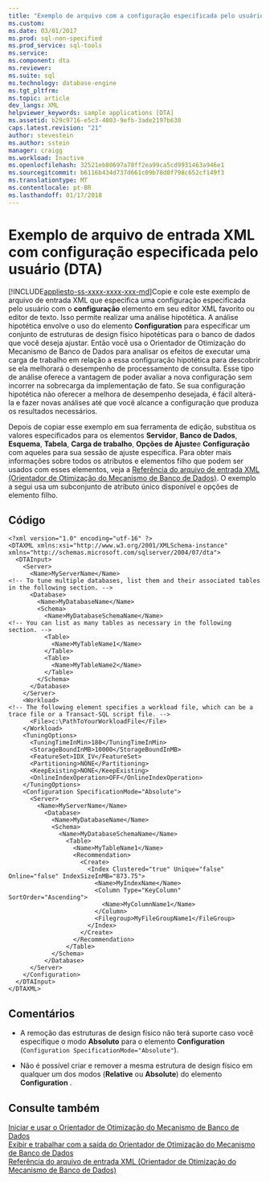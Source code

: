 ```yaml
---
title: "Exemplo de arquivo com a configuração especificada pelo usuário (DTA) de entrada XML | Microsoft Docs"
ms.custom: 
ms.date: 03/01/2017
ms.prod: sql-non-specified
ms.prod_service: sql-tools
ms.service: 
ms.component: dta
ms.reviewer: 
ms.suite: sql
ms.technology: database-engine
ms.tgt_pltfrm: 
ms.topic: article
dev_langs: XML
helpviewer_keywords: sample applications [DTA]
ms.assetid: b29c9716-e5c3-4003-9efb-3ade2197b630
caps.latest.revision: "21"
author: stevestein
ms.author: sstein
manager: craigg
ms.workload: Inactive
ms.openlocfilehash: 32521eb80697a78ff2ea99ca5cd9931463a946e1
ms.sourcegitcommit: b6116b434d737d661c09b78d0f798c652cf149f3
ms.translationtype: MT
ms.contentlocale: pt-BR
ms.lasthandoff: 01/17/2018
---
```

# <a name="xml-input-file-sample-with-user-specified-configuration-dta"></a>Exemplo de arquivo de entrada XML com configuração especificada pelo usuário (DTA)
[!INCLUDE[appliesto-ss-xxxx-xxxx-xxx-md](../../includes/appliesto-ss-xxxx-xxxx-xxx-md.md)]Copie e cole este exemplo de arquivo de entrada XML que especifica uma configuração especificada pelo usuário com o **configuração** elemento em seu editor XML favorito ou editor de texto. Isso permite realizar uma análise hipotética. A análise hipotética envolve o uso do elemento **Configuration** para especificar um conjunto de estruturas de design físico hipotéticas para o banco de dados que você deseja ajustar. Então você usa o Orientador de Otimização do Mecanismo de Banco de Dados para analisar os efeitos de executar uma carga de trabalho em relação a essa configuração hipotética para descobrir se ela melhorará o desempenho de processamento de consulta. Esse tipo de análise oferece a vantagem de poder avaliar a nova configuração sem incorrer na sobrecarga da implementação de fato. Se sua configuração hipotética não oferecer a melhora de desempenho desejada, é fácil alterá-la e fazer novas análises até que você alcance a configuração que produza os resultados necessários.  
  
 Depois de copiar esse exemplo em sua ferramenta de edição, substitua os valores especificados para os elementos **Servidor**, **Banco de Dados**, **Esquema**, **Tabela**, **Carga de trabalho**, **Opções de Ajuste**e **Configuração** com aqueles para sua sessão de ajuste específica. Para obter mais informações sobre todos os atributos e elementos filho que podem ser usados com esses elementos, veja a [Referência do arquivo de entrada XML &#40;Orientador de Otimização do Mecanismo de Banco de Dados&#41;](../../tools/dta/xml-input-file-reference-database-engine-tuning-advisor.md). O exemplo a segui usa um subconjunto de atributo único disponível e opções de elemento filho.  
  
## <a name="code"></a>Código  
  
```  
<?xml version="1.0" encoding="utf-16" ?>  
<DTAXML xmlns:xsi="http://www.w3.org/2001/XMLSchema-instance" xmlns="http://schemas.microsoft.com/sqlserver/2004/07/dta">  
  <DTAInput>  
    <Server>  
      <Name>MyServerName</Name>  
<!-- To tune multiple databases, list them and their associated tables in the following section. -->  
      <Database>  
        <Name>MyDatabaseName</Name>  
        <Schema>  
          <Name>MyDatabaseSchemaName</Name>  
<!-- You can list as many tables as necessary in the following section. -->  
          <Table>  
            <Name>MyTableName1</Name>  
          </Table>  
          <Table>  
            <Name>MyTableName2</Name>  
          </Table>  
        </Schema>  
      </Database>  
    </Server>  
    <Workload>  
<!-- The following element specifies a workload file, which can be a trace file or a Transact-SQL script file. -->  
      <File>c:\PathToYourWorkloadFile</File>  
    </Workload>  
    <TuningOptions>  
      <TuningTimeInMin>180</TuningTimeInMin>  
      <StorageBoundInMB>10000</StorageBoundInMB>  
      <FeatureSet>IDX_IV</FeatureSet>  
      <Partitioning>NONE</Partitioning>  
      <KeepExisting>NONE</KeepExisting>  
      <OnlineIndexOperation>OFF</OnlineIndexOperation>  
    </TuningOptions>  
    <Configuration SpecificationMode="Absolute">  
      <Server>  
        <Name>MyServerName</Name>  
          <Database>  
            <Name>MyDatabaseName</Name>  
            <Schema>  
              <Name>MyDatabaseSchemaName</Name>  
                <Table>  
                  <Name>MyTableName1</Name>  
                  <Recommendation>  
                    <Create>  
                      <Index Clustered="true" Unique="false" Online="false" IndexSizeInMB="873.75">  
                        <Name>MyIndexName</Name>  
                        <Column Type="KeyColumn" SortOrder="Ascending">  
                          <Name>MyColumnName1</Name>  
                        </Column>  
                        <Filegroup>MyFileGroupName1</FileGroup>  
                      </Index>  
                    </Create>  
                  </Recommendation>  
                </Table>  
            </Schema>  
          </Database>  
      </Server>  
    </Configuration>  
  </DTAInput>  
</DTAXML>  
```  
  
## <a name="comments"></a>Comentários  
  
-   A remoção das estruturas de design físico não terá suporte caso você especifique o modo **Absoluto** para o elemento **Configuration** (`Configuration SpecificationMode="Absolute"`).  
  
-   Não é possível criar e remover a mesma estrutura de design físico em qualquer um dos modos (**Relative** ou **Absolute**) do elemento **Configuration** .  
  
## <a name="see-also"></a>Consulte também  
 [Iniciar e usar o Orientador de Otimização do Mecanismo de Banco de Dados](../../relational-databases/performance/start-and-use-the-database-engine-tuning-advisor.md)   
 [Exibir e trabalhar com a saída do Orientador de Otimização do Mecanismo de Banco de Dados](../../relational-databases/performance/view-and-work-with-the-output-from-the-database-engine-tuning-advisor.md)   
 [Referência do arquivo de entrada XML &#40;Orientador de Otimização do Mecanismo de Banco de Dados&#41;](../../tools/dta/xml-input-file-reference-database-engine-tuning-advisor.md)  
  
  

